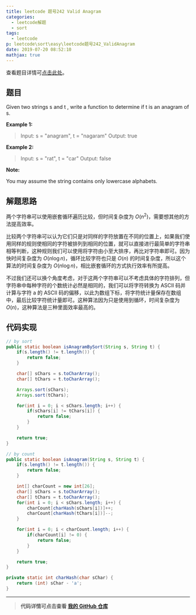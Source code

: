 ```yaml
---
title: leetcode 题号242 Valid Anagram
categories:
  - leetcode解题
  - sort
tags:
  - leetcode
p: leetcode\sort\easy\leetcode题号242_ValidAnagram
date: 2019-07-20 08:52:10
mathjax: true
---
```


查看题目详情可[点击此处](https://leetcode.com/problems/valid-anagram/)。

## 题目

Given two strings s and t , write a function to determine if t is an anagram of s.

**Example 1:**

> Input: s = "anagram", t = "nagaram"
Output: true

**Example 2:**

> Input: s = "rat", t = "car"
Output: false

**Note:**

You may assume the string contains only lowercase alphabets.

## 解题思路

两个字符串可以使用嵌套循环遍历比较，但时间复杂度为 $O(n^2)$，需要想其他的方法提高效率。

比较两个字符串可以认为它们只是对同样的字符放置在不同的位置上，如果我们使用同样的规则使相同的字符被排列到相同的位置，就可以直接进行最简单的字符串相等判断，这种规则我们可以使用将字符由小至大排序，再比对字符串即可。因为快时间复杂度为 $O(n\log{n})$，循环比较字符也只是 $O(n)$ 的时间复杂度，所以这个算法的时间复杂度为 $O(n\log{n})$，相比嵌套循环的方式执行效率有所提高。

不过我们还可以换个角度考虑，对于这两个字符串可以不考虑具体的字符排列，但字符串中每种字符的个数统计必然是相同的，我们可以将字符转换为 ASCII 码并计算与字符 a 的 ASCII 码的偏移，以此为数组下标，将字符统计量保存在数组中，最后比较字符统计量即可。这种算法因为只是使用到循环，时间复杂度为 $O(n)$，这种算法是三种里面效率最高的。

## 代码实现

```java
// by sort
public static boolean isAnagramBySort(String s, String t) {
    if(s.length() != t.length()) {
        return false;
    }

    char[] sChars = s.toCharArray();
    char[] tChars = t.toCharArray();

    Arrays.sort(sChars);
    Arrays.sort(tChars);

    for(int i = 0; i < sChars.length; i++) {
        if(sChars[i] != tChars[i]) {
            return false;
        }
    }

    return true;
}

// by count
public static boolean isAnagram(String s, String t) {
    if(s.length() != t.length()) {
        return false;
    }

    int[] charCount = new int[26];
    char[] sChars = s.toCharArray();
    char[] tChars = t.toCharArray();
    for(int i = 0; i < sChars.length; i++) {
        charCount[charHash(sChars[i])]++;
        charCount[charHash(tChars[i])]--;
    }

    for(int i = 0; i < charCount.length; i++) {
        if(charCount[i] != 0) {
            return false;
        }
    }

    return true;
}

private static int charHash(char sChar) {
    return (int) sChar - 'a';
}
```

****
> **代码详情可点击查看 [我的 GitHub 仓库](https://github.com/CloneableX/leetcode/)**